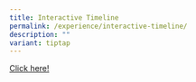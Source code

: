 ```yaml
---
title: Interactive Timeline
permalink: /experience/interactive-timeline/
description: ""
variant: tiptap
---
```

<p><a href="https://www.tiki-toki.com/timeline/entry/1843790/Edgefield-Secondary-Timeline-2011-Present/#vars!date=2010-08-23_15:20:38!" rel="noopener noreferrer nofollow" target="_blank">Click here!</a>
</p>